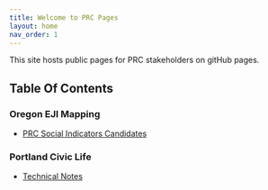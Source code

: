 ```yaml
---
title: Welcome to PRC Pages
layout: home
nav_order: 1
---
```


This site hosts public pages for PRC stakeholders on gitHub pages.

## Table Of Contents

### Oregon EJI Mapping

- [PRC Social Indicators Candidates](docs/socialFactors)

### Portland Civic Life

- [Technical Notes](#)